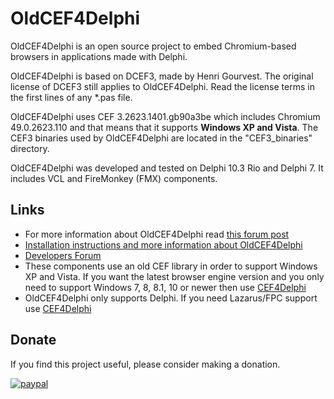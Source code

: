 # OldCEF4Delphi
OldCEF4Delphi is an open source project to embed Chromium-based browsers in applications made with Delphi.

OldCEF4Delphi is based on DCEF3, made by Henri Gourvest. The original license of DCEF3 still applies to OldCEF4Delphi. Read the license terms in the first lines of any *.pas file.

OldCEF4Delphi uses CEF 3.2623.1401.gb90a3be which includes Chromium 49.0.2623.110 and that means that it supports **Windows XP and Vista**. 
The CEF3 binaries used by OldCEF4Delphi are located in the "CEF3_binaries" directory.

OldCEF4Delphi was developed and tested on Delphi 10.3 Rio and Delphi 7. It includes VCL and FireMonkey (FMX) components.

## Links
* For more information about OldCEF4Delphi read [this forum post](https://www.briskbard.com/forum/viewtopic.php?f=8&p=1715)
* [Installation instructions and more information about OldCEF4Delphi](https://www.briskbard.com/index.php?lang=en&pageid=cef)
* [Developers Forum](https://www.briskbard.com/forum)
* These components use an old CEF library in order to support Windows XP and Vista. If you want the latest browser engine version and you only need to support Windows 7, 8, 8.1, 10 or newer then use [CEF4Delphi](https://github.com/salvadordf/CEF4Delphi)
* OldCEF4Delphi only supports Delphi. If you need Lazarus/FPC support use [CEF4Delphi](https://github.com/salvadordf/CEF4Delphi)

## Donate
If you find this project useful, please consider making a donation.

[![paypal](https://www.paypalobjects.com/en_US/i/btn/btn_donateCC_LG.gif)](https://www.paypal.com/cgi-bin/webscr?cmd=_s-xclick&hosted_button_id=FTSD2CCGXTD86)
